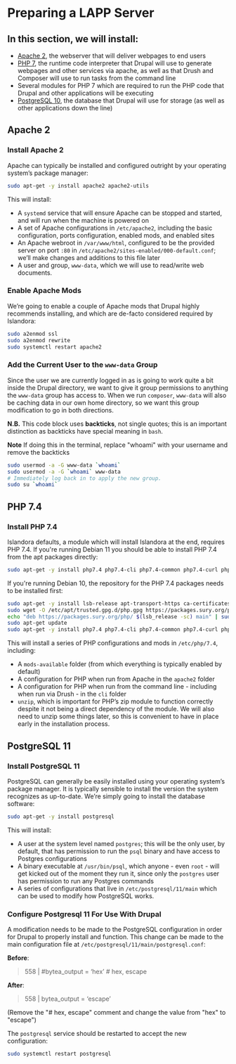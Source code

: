 # Preparing a LAPP Server

## In this section, we will install:

- [Apache 2](https://httpd.apache.org/), the webserver that will deliver webpages to end users
- [PHP 7](https://www.php.net/), the runtime code interpreter that Drupal will use to generate webpages and other services via apache, as well as that Drush and Composer will use to run tasks from the command line
- Several modules for PHP 7 which are required to run the PHP code that Drupal and other applications will be executing
- [PostgreSQL 10](https://www.postgresql.org/), the database that Drupal will use for storage (as well as other applications down the line)

## Apache 2

### Install Apache 2

Apache can typically be installed and configured outright by your operating system’s package manager:

```bash
sudo apt-get -y install apache2 apache2-utils
```

This will install:

- A `systemd` service that will ensure Apache can be stopped and started, and will run when the machine is powered on
- A set of Apache configurations in `/etc/apache2`, including the basic configuration, ports configuration, enabled mods, and enabled sites
- An Apache webroot in `/var/www/html`, configured to be the provided server on port `:80` in `/etc/apache2/sites-enabled/000-default.conf`; we’ll make changes and additions to this file later
- A user and group, `www-data`, which we will use to read/write web documents.

### Enable Apache Mods

We’re going to enable a couple of Apache mods that Drupal highly recommends installing, and which are de-facto considered required by Islandora:

```bash
sudo a2enmod ssl
sudo a2enmod rewrite
sudo systemctl restart apache2
```

### Add the Current User to the `www-data` Group

Since the user we are currently logged in as is going to work quite a bit inside the Drupal directory, we want to give it group permissions to anything the `www-data` group has access to. When we run `composer`, `www-data` will also be caching data in our own home directory, so we want this group modification to go in both directions.

**N.B.** This code block uses **backticks**, not single quotes; this is an important distinction as backticks have special meaning in `bash`.

**Note** If doing this in the terminal, replace "whoami" with your username and remove the backticks

```bash
sudo usermod -a -G www-data `whoami`
sudo usermod -a -G `whoami` www-data
# Immediately log back in to apply the new group.
sudo su `whoami`
```

## PHP 7.4

### Install PHP 7.4

Islandora defaults, a module which will install Islandora at the end, requires PHP 7.4. If you're running Debian 11 you should be able to install PHP 7.4 from the apt packages directly:

```bash
sudo apt-get -y install php7.4 php7.4-cli php7.4-common php7.4-curl php7.4-dev php7.4-gd php7.4-imap php7.4-json php7.4-mbstring php7.4-opcache php7.4-xml php7.4-yaml php7.4-zip libapache2-mod-php7.4 php-pgsql php-redis php-xdebug unzip
```

If you're running Debian 10, the repository for the PHP 7.4 packages needs to be installed first:

```bash
sudo apt-get -y install lsb-release apt-transport-https ca-certificates
sudo wget -O /etc/apt/trusted.gpg.d/php.gpg https://packages.sury.org/php/apt.gpg
echo "deb https://packages.sury.org/php/ $(lsb_release -sc) main" | sudo tee /etc/apt/sources.list.d/php.list
sudo apt-get update
sudo apt-get -y install php7.4 php7.4-cli php7.4-common php7.4-curl php7.4-dev php7.4-gd php7.4-imap php7.4-json php7.4-mbstring php7.4-opcache php7.4-xml php7.4-yaml php7.4-zip libapache2-mod-php7.4 php-pgsql php-redis php-xdebug unzip
```

This will install a series of PHP configurations and mods in `/etc/php/7.4`, including:

- A `mods-available` folder (from which everything is typically enabled by default)
- A configuration for PHP when run from Apache in the `apache2` folder
- A configuration for PHP when run from the command line - including when run via Drush - in the `cli` folder
- `unzip`, which is important for PHP’s zip module to function correctly despite it not being a direct dependency of the module. We will also need to unzip some things later, so this is convenient to have in place early in the installation process.

## PostgreSQL 11

### Install PostgreSQL 11

PostgreSQL can generally be easily installed using your operating system’s package manager. It is typically sensible to install the version the system recognizes as up-to-date. We’re simply going to install the database software:

```bash
sudo apt-get -y install postgresql
```

This will install:

- A user at the system level named `postgres`; this will be the only user, by default, that has permission to run the `psql` binary and have access to Postgres configurations
- A binary executable at `/usr/bin/psql`, which anyone - even `root` - will get kicked out of the moment they run it, since only the `postgres` user has permission to run any Postgres commands
- A series of configurations that live in `/etc/postgresql/11/main` which can be used to modify how PostgreSQL works.

### Configure Postgresql 11 For Use With Drupal

A modification needs to be made to the PostgreSQL configuration in order for Drupal to properly install and function. This change can be made to the main configuration file at `/etc/postgresql/11/main/postgresql.conf`:

**Before**:
> 558 | #bytea_output = ‘hex’                      # hex, escape

**After**:
> 558 | bytea_output = ‘escape’

(Remove the "# hex, escape" comment and change the value from "hex" to "escape")

The `postgresql` service should be restarted to accept the new configuration:

```bash
sudo systemctl restart postgresql
```
